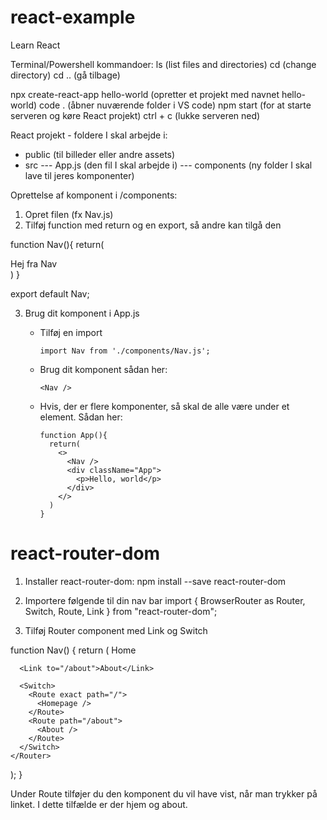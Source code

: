 # react-example
Learn React 

Terminal/Powershell kommandoer:
  ls (list files and directories)
  cd (change directory)
  cd .. (gå tilbage)

  npx create-react-app hello-world (opretter et projekt med navnet hello-world)
  code . (åbner nuværende folder i VS code)
  npm start (for at starte serveren og køre React projekt)
  ctrl + c (lukke serveren ned)

React projekt - foldere I skal arbejde i:
  - public (til billeder eller andre assets)
  - src
  --- App.js (den fil I skal arbejde i)
  --- components (ny folder I skal lave til jeres komponenter)

Oprettelse af komponent i /components:
1. Opret filen (fx Nav.js)
2. Tilføj function med return og en export, så andre kan tilgå den

  function Nav(){
      return(
          <nav>
              <div className="hej">Hej fra Nav</div>
          </nav>
      )
  }

export default Nav;

3. Brug dit komponent i App.js
    - Tilføj en import
   
          import Nav from './components/Nav.js';
          
    - Brug dit komponent sådan her:
   
          <Nav />
          
    - Hvis, der er flere komponenter, så skal de alle være under et element. Sådan her:
   
          function App(){
            return(
              <>
                <Nav />
                <div className="App">
                  <p>Hello, world</p>
                </div>
              </>
            )
          }
        
# react-router-dom

1. Installer react-router-dom:
  npm install --save react-router-dom
  
2. Importere følgende til din nav bar
  import {
    BrowserRouter as Router,
    Switch,
    Route,
    Link
  } from "react-router-dom";
  
3. Tilføj Router component med Link og Switch

function Nav() {
  return (
    <Router>
      <Link to="/">Home</Link>

      <Link to="/about">About</Link>

      <Switch>
        <Route exact path="/">
          <Homepage />
        </Route>
        <Route path="/about">
          <About />
        </Route>
      </Switch>
    </Router>
  );
}

Under Route tilføjer du den komponent du vil have vist, når man trykker på linket. I dette tilfælde er der hjem og about.
